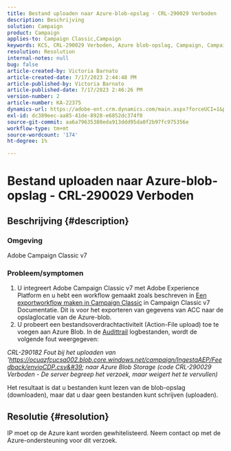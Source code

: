 ```yaml
---
title: Bestand uploaden naar Azure-blob-opslag - CRL-290029 Verboden
description: Beschrijving
solution: Campaign
product: Campaign
applies-to: Campaign Classic,Campaign
keywords: KCS, CRL-290029 Verboden, Azure blob-opslag, Campaign, Campaign Classic, Adobe Experience Platform
resolution: Resolution
internal-notes: null
bug: false
article-created-by: Victoria Barnato
article-created-date: 7/17/2023 2:44:48 PM
article-published-by: Victoria Barnato
article-published-date: 7/17/2023 2:46:26 PM
version-number: 2
article-number: KA-22375
dynamics-url: https://adobe-ent.crm.dynamics.com/main.aspx?forceUCI=1&pagetype=entityrecord&etn=knowledgearticle&id=0e843c74-b024-ee11-9cbe-6045bd006b3d
exl-id: dc389eec-aa85-41de-8928-e6852dc374f0
source-git-commit: aa6a79635380eda913ddd95da0f2b97fc975356e
workflow-type: tm+mt
source-wordcount: '174'
ht-degree: 1%

---
```


# Bestand uploaden naar Azure-blob-opslag - CRL-290029 Verboden

## Beschrijving {#description}


### Omgeving

Adobe Campaign Classic v7

### Probleem/symptomen

1. U integreert Adobe Campaign Classic v7 met Adobe Experience Platform en u hebt een workflow gemaakt zoals beschreven in [Een exportworkflow maken in Campaign Classic](https://experienceleague.adobe.com/docs/campaign-classic/using/integrating-with-adobe-experience-cloud/aep-sources-destinations/export-campaign-data.html?lang=en#create-an-export-workflow-in-campaign-classic) in Campaign Classic v7 Documentatie. Dit is voor het exporteren van gegevens van ACC naar de opslaglocatie van de Azure-blob.
2. U probeert een bestandsoverdrachtactiviteit (Action-File upload) toe te voegen aan Azure Blob. In de [Audittrail](https://experienceleague.adobe.com/docs/campaign-classic-learn/tutorials/monitoring/audit-trail.html?lang=en) logbestanden, wordt de volgende fout weergegeven:


*CRL-290182 Fout bij het uploaden van &#39;https://ocuazfcucsa002.blob.core.windows.net/campaign/IngestaAEP/Feedback/envioCDP.csv&#39; naar Azure Blob Storage (code CRL-290029 Verboden - De server begreep het verzoek, maar weigert het te vervullen)*

Het resultaat is dat u bestanden kunt lezen van de blob-opslag (downloaden), maar dat u daar geen bestanden kunt schrijven (uploaden).


## Resolutie {#resolution}


IP moet op de Azure kant worden gewhitelisteerd. Neem contact op met de Azure-ondersteuning voor dit verzoek.

